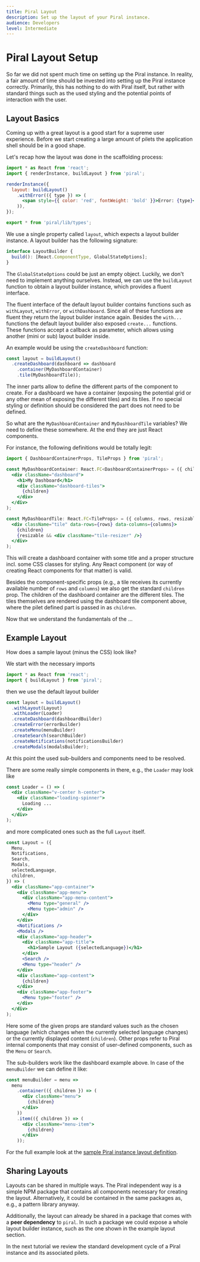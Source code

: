 ```yaml
---
title: Piral Layout
description: Set up the layout of your Piral instance.
audience: Developers
level: Intermediate
---
```


# Piral Layout Setup

So far we did not spent much time on setting up the Piral instance. In reality, a fair amount of time should be invested into setting up the Piral instance correctly. Primarily, this has nothing to do with Piral itself, but rather with standard things such as the used styling and the potential points of interaction with the user.

## Layout Basics

Coming up with a great layout is a good start for a supreme user experience. Before we start creating a large amount of pilets the application shell should be in a good shape.

Let's recap how the layout was done in the scaffolding process:

```jsx
import * as React from 'react';
import { renderInstance, buildLayout } from 'piral';

renderInstance({
  layout: buildLayout()
    .withError(({ type }) => (
      <span style={{ color: 'red', fontWeight: 'bold' }}>Error: {type}</span>
    )),
});

export * from 'piral/lib/types';
```

We use a single property called `layout`, which expects a layout builder instance. A layout builder has the following signature:

```ts
interface LayoutBuilder {
  build(): [React.ComponentType, GlobalStateOptions];
}
```

The `GlobalStateOptions` could be just an empty object. Luckily, we don't need to implement anything ourselves. Instead, we can use the `buildLayout` function to obtain a layout builder instance, which provides a fluent interface.

The fluent interface of the default layout builder contains functions such as `withLayout`, `withError`, or `withDashboard`. Since all of these functions are fluent they return the layout builder instance again. Besides the `with...` functions the default layout builder also exposed `create...` functions. These functions accept a callback as parameter, which allows using another (mini or sub) layout builder inside.

An example would be using the `createDashboard` function:

```ts
const layout = buildLayout()
  .createDashboard(dashboard => dashboard
    .container(MyDashboardContainer)
    .tile(MyDashboardTile));
```

The inner parts allow to define the different parts of the component to create. For a dashboard we have a container (exposing the potential grid or any other mean of exposing the different tiles) and its tiles. If no special styling or definition should be considered the part does not need to be defined.

So what are the `MyDashboardContainer` and `MyDashboardTile` variables? We need to define these somewhere. At the end they are just React components.

For instance, the following definitions would be totally legit:

```jsx
import { DashboardContainerProps, TileProps } from 'piral';

const MyDashboardContainer: React.FC<DashboardContainerProps> = ({ children }) => (
  <div className="dashboard">
    <h1>My Dashboard</h1>
    <div className="dashboard-tiles">
      {children}
    </div>
  </div>
);

const MyDashboardTile: React.FC<TileProps> = ({ columns, rows, resizable, children }) => (
  <div className="tile" data-rows={rows} data-columns={columns}>
    {children}
    {resizable && <div className="tile-resizer" />}
  </div>
);
```

This will create a dashboard container with some title and a proper structure incl. some CSS classes for styling. Any React component (or way of creating React components for that matter) is valid.

Besides the component-specific props (e.g., a tile receives its currently available number of `rows` and `columns`) we also get the standard `children` prop. The children of the dashboard container are the different tiles. The tiles themselves are rendered using the dashboard tile component above, where the pilet defined part is passed in as `children`.

Now that we understand the fundamentals of the ...

## Example Layout

How does a sample layout (minus the CSS) look like?

We start with the necessary imports

```jsx
import * as React from 'react';
import { buildLayout } from 'piral';
```

then we use the default layout builder

```jsx
const layout = buildLayout()
  .withLayout(Layout)
  .withLoader(Loader)
  .createDashboard(dashboardBuilder)
  .createError(errorBuilder)
  .createMenu(menuBuilder)
  .createSearch(searchBuilder)
  .createNotifications(notificationsBuilder)
  .createModals(modalsBuilder);
```

At this point the used sub-builders and components need to be resolved.

There are some really simple components in there, e.g., the `Loader` may look like

```jsx
const Loader = () => (
  <div className="v-center h-center">
    <div className="loading-spinner">
      Loading ...
    </div>
  </div>
);
```

and more complicated ones such as the full `Layout` itself.

```jsx
const Layout = ({
  Menu,
  Notifications,
  Search,
  Modals,
  selectedLanguage,
  children,
}) => (
  <div className="app-container">
    <div className="app-menu">
      <div className="app-menu-content">
        <Menu type="general" />
        <Menu type="admin" />
      </div>
    </div>
    <Notifications />
    <Modals />
    <div className="app-header">
      <div className="app-title">
        <h1>Sample Layout ({selectedLanguage})</h1>
      </div>
      <Search />
      <Menu type="header" />
    </div>
    <div className="app-content">
      {children}
    </div>
    <div className="app-footer">
      <Menu type="footer" />
    </div>
  </div>
);
```

Here some of the given props are standard values such as the chosen language (which changes when the currently selected language changes) or the currently displayed content (`children`). Other props refer to Piral internal components that may consist of user-defined components, such as the `Menu` or `Search`.

The sub-builders work like the dashboard example above. In case of the `menuBuilder` we can define it like:

```jsx
const menuBuilder = menu =>
  menu
    .container(({ children }) => (
      <div className="menu">
        {children}
      </div>
    ))
    .item(({ children }) => (
      <div className="menu-item">
        {children}
      </div>
    ));
```

For the full example look at the [sample Piral instance layout definition](https://github.com/smapiot/piral/blob/master/src/samples/sample-piral/src/layout.tsx).

## Sharing Layouts

Layouts can be shared in multiple ways. The Piral independent way is a simple NPM package that contains all components necessary for creating the layout. Alternatively, it could be contained in the same packages as, e.g., a pattern library anyway.

Additionally, the layout can already be shared in a package that comes with a **peer dependency** to `piral`. In such a package we could expose a whole layout builder instance, such as the one shown in the example layout section.

In the next tutorial we review the standard development cycle of a Piral instance and its associated pilets.
